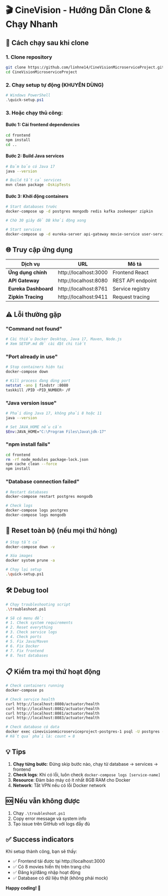 # 🎬 CineVision - Hướng Dẫn Clone & Chạy Nhanh

## 🚀 Cách chạy sau khi clone

### 1. Clone repository
```bash
git clone https://github.com/linhne14/CineVisionMicroserviceProject.git
cd CineVisionMicroserviceProject
```

### 2. Chạy setup tự động (KHUYÊN DÙNG)
```powershell
# Windows PowerShell
.\quick-setup.ps1
```

### 3. Hoặc chạy thủ công:

#### Bước 1: Cài frontend dependencies
```bash
cd frontend
npm install
cd ..
```

#### Bước 2: Build Java services  
```bash
# Đảm bảo có Java 17
java --version

# Build tất cả services
mvn clean package -DskipTests
```

#### Bước 3: Khởi động containers
```bash
# Start databases trước
docker-compose up -d postgres mongodb redis kafka zookeeper zipkin

# Chờ 30 giây để DB khởi động xong

# Start services
docker-compose up -d eureka-server api-gateway movie-service user-service email-service frontend
```

## 🌐 Truy cập ứng dụng

| Dịch vụ | URL | Mô tả |
|---------|-----|-------|
| **Ứng dụng chính** | http://localhost:3000 | Frontend React |
| **API Gateway** | http://localhost:8080 | REST API endpoint |  
| **Eureka Dashboard** | http://localhost:8761 | Service registry |
| **Zipkin Tracing** | http://localhost:9411 | Request tracing |

## ⚠️ Lỗi thường gặp

### "Command not found" 
```bash
# Cài thiếu Docker Desktop, Java 17, Maven, Node.js
# Xem SETUP.md để cài đặt chi tiết
```

### "Port already in use"
```bash
# Stop containers hiện tại
docker-compose down

# Kill process đang dùng port
netstat -ano | findstr :8080
taskkill /PID <PID_NUMBER> /F
```

### "Java version issue"
```bash
# Phải dùng Java 17, không phải 8 hoặc 11
java --version

# Set JAVA_HOME nếu cần
$Env:JAVA_HOME="C:\Program Files\Java\jdk-17"
```

### "npm install fails"
```bash
cd frontend
rm -rf node_modules package-lock.json  
npm cache clean --force
npm install
```

### "Database connection failed"
```bash
# Restart databases
docker-compose restart postgres mongodb

# Check logs
docker-compose logs postgres
docker-compose logs mongodb
```

## 🔧 Reset toàn bộ (nếu mọi thứ hỏng)

```bash
# Stop tất cả
docker-compose down -v

# Xóa images
docker system prune -a

# Chạy lại setup
.\quick-setup.ps1
```

## 🛠️ Debug tool

```bash
# Chạy troubleshooting script
.\troubleshoot.ps1

# Sẽ có menu để:
# 1. Check system requirements
# 2. Reset everything  
# 3. Check service logs
# 4. Check ports
# 5. Fix Java/Maven
# 6. Fix Docker
# 7. Fix frontend
# 8. Test databases
```

## 📋 Kiểm tra mọi thứ hoạt động

```bash
# Check containers running
docker-compose ps

# Check service health
curl http://localhost:8080/actuator/health
curl http://localhost:8082/actuator/health  
curl http://localhost:8081/actuator/health
curl http://localhost:8083/actuator/health

# Check database có data
docker exec cinevisionmicroserviceproject-postgres-1 psql -U postgres -d cinevision -c "SELECT COUNT(*) FROM movies;"
# Kết quả phải là: count = 8
```

## 💡 Tips

1. **Chạy từng bước**: Đừng skip bước nào, chạy từ database → services → frontend
2. **Check logs**: Khi có lỗi, luôn check `docker-compose logs [service-name]`  
3. **Resource**: Đảm bảo máy có ít nhất 8GB RAM cho Docker
4. **Network**: Tắt VPN nếu có lỗi Docker network

## 🆘 Nếu vẫn không được

1. Chạy `.\troubleshoot.ps1`  
2. Copy error message và system info
3. Tạo issue trên GitHub với logs đầy đủ

## ✅ Success indicators

Khi setup thành công, bạn sẽ thấy:
- ✅ Frontend tải được tại http://localhost:3000
- ✅ Có 8 movies hiển thị trên trang chủ
- ✅ Đăng ký/đăng nhập hoạt động
- ✅ Database có dữ liệu thật (không phải mock)

**Happy coding! 🎉**